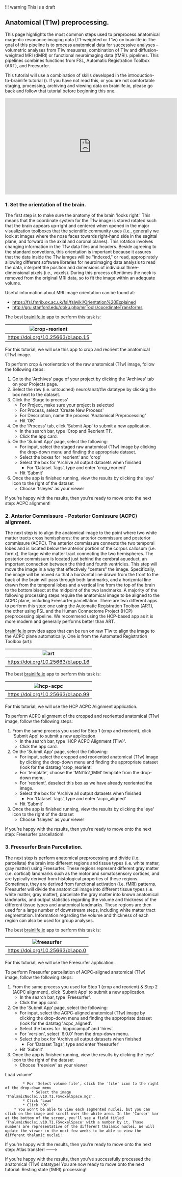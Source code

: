 !!! warning
    This is a draft

## Anatomical (T1w) preprocessing.

This page highlights the most common steps used to preprocess anatomical magentic resonance imaging data (T1-weighted or T1w) on brainlife.io The goal of this pipeline is to process anatomical data for successive analyses – volumetric analyses from T1w meausres, combination of T1w and diffusion-weighted MRI (dMRI) or functional neuroimaging data (fMRI). pipelines. This pipelines combines functions from FSL, Automatic Registration Toolbox (ART), and Freesurfer.

This tutorial will use a combination of skills developed in the introduction-to-brainlife tutorial (). If you have not read this, or you are not comfortable staging, processing, archiving and viewing data on brainlife.io, please go back and follow that tutorial before beginning this one.

<iframe width="560" height="315" src="https://www.youtube.com/embed/hC0Ms3KWD8o" frameborder="0" allow="accelerometer; autoplay; encrypted-media; gyroscope; picture-in-picture" allowfullscreen></iframe>

### 1. Set the orientation of the brain.

The first step is to make sure the anatomy of the brain 'looks right.' This means that the coordinate system for the T1w image is stored rotated such that the brain appears up-right and centered when opened in the major visualization toolboxes that the scientific community uses (i.e., generally we look at images where the nose faces towards right-hand side in the sagittal plane, and forward in the axial and coronal planes). This rotation involves changing information in the T1w data files and headers. Beside agreeing to the standard convetions, this orientation is important because it assures that the data inside the T1w iamges will be "indexed,"  or read, appropirately allowing different software libraries for neuroimaging data analysis to  read the data, interpret the position and dimensions of individual three-dimensional pixels (i.e., voxels). During this process oftentimes the neck is removed from the original MRI data, so to fit the image within an adequate volume.  

Useful information about MRI image orientation can be found at: 
  - https://fsl.fmrib.ox.ac.uk/fsl/fslwiki/Orientation%20Explained 
  - http://gru.stanford.edu/doku.php/mrTools/coordinateTransforms
  
The best [brainlife.io](https://brainlife.io) app to perform this task is:

| ![crop-reorient](/docs/img/app.crop-reorient.bl.header.png)|
|------------------------------------|
| https://doi.org/10.25663/bl.app.15 |

For this tutorial, we will use this app to crop and reorient the anatomical (T1w) image.

To perform crop & reorientation of the raw anatomical (T1w) image, follow the following steps:

1. Go to the 'Archives' page of your project by clicking the 'Archives' tab on your Projects page.
1. Select the raw (i.e. untouched) neuro/anat/t1w datatype by clicking the box next to the dataset.
1. Click the 'Stage to process'
    * For Project, make sure your project is selected
    * For Process, select 'Create New Process'
    * For Description, name the process 'Anatomical Preprocessing'
    * Hit 'OK'
1. On the 'Process' tab, click 'Submit App' to submit a new application.
    * In the search bar, type 'Crop and Reorient T1'.
    * Click the app card.
1. On the 'Submit App' page, select the following:
    * For input, select the staged raw anatomical (T1w) image by clicking the drop-down menu and finding the appropriate dataset.
    * Select the boxes for 'reorient' and 'crop'
    * Select the box for 'Archive all output datasets when finished
        * For 'Dataset Tags', type and enter 'crop_reorient'
    * Hit 'Submit'
1. Once the app is finished running, view the results by clicking the 'eye' icon to the right of the dataset
    * Choose 'fsleyes' as your viewer

If you're happy with the results, then you're ready to move onto the next step: ACPC alignment!

### 2. Anterior Commissure - Posterior Comissure (ACPC) alignment.

The next step is to align the anatomical image to the point where two white matter tracts cross hemispheres: the anterior commissure and posterior commissure (ACPC). The anterior commissure connects the two temporal lobes and is located below the anterior portion of the corpus callosum (i.e. fornix), the large white matter tract connecting the two hemispheres. The posterior commissure is located just behind the cerebral aqueduct, an important connection between the third and fourth ventricles. This step will move the image in a way that effectively "centers" the image. Specifically, the image will be moved so that a horizontal line drawn from the front to the back of the brain will pass through both landmarks, and a horizontal line drawn from the temporal lobes and a vertical line from the top of the brain to the bottom bisect at the midpoint of the two landmarks. A majority of the following processing steps require the anatomical image to be aligned to the ACPC plane, including Freesurfer parcellation. There are two different apps to perform this step: one using the Automatic Registration Toolbox (ART), the other using FSL and the Human Connectome Project (HCP) preprocessing pipeline. We recommend using the HCP-based app as it is more modern and generally performs better than ART.

[brainlife.io](https://brainlife.io) provides apps that can be run on raw T1w to align the image to the ACPC plane automatically. One is from the Automated Registration Toolbox (art): 

| ![art](/docs/img/app.art.bl.header.png)|
|------------------------------------|
| https://doi.org/10.25663/bl.app.16 |

The best [brainlife.io](https://brainlife.io) app to perform this task is:

| ![hcp-acpc](/docs/img/app.hcp-acpc.bl.header.png)|
|------------------------------------|
| https://doi.org/10.25663/bl.app.99 |

For this tutorial, we will use the HCP ACPC Alignment application.

To perform ACPC alignment of the cropped and reoriented anatomical (T1w) image, follow the following steps:

1. From the same process you used for Step 1 (crop and reorient), click 'Submit App' to submit a new application.
    * In the search bar, type 'HCP ACPC Alignment (T1w)'.
    * Click the app card.
1. On the 'Submit App' page, select the following:
    * For input, select the cropped and reoriented anatomical (T1w) image by clicking the drop-down menu and finding the appropriate dataset (look for the datatag 'crop_reorient'.
    * For 'template', choose the 'MNI152_1MM' template from the drop-down menu.
    * For 'reorient', deselect this box as we have already reoriented the image.
    * Select the box for 'Archive all output datasets when finished
        * For 'Dataset Tags', type and enter 'acpc_aligned'
    * Hit 'Submit'
1. Once the app is finished running, view the results by clicking the 'eye' icon to the right of the dataset
    * Choose 'fsleyes' as your viewer

If you're happy with the results, then you're ready to move onto the next step: Freesurfer parcellation!

### 3. Freesurfer Brain Parcellation.

The next step is perform anatomical preprocessing and divide (i.e. parcellate) the brain into different regions and tissue types (i.e. white matter, gray matter) using Freesurfer. These regions represent different gray matter (i.e. cortical) landmarks such as the motor and somatosensory cortices, and are typically derived from histological properties of these regions. Sometimes, they are derived from functional activation (i.e. fMRI) patterns. Freesurfer will divide the anatomical image into different tissue types (i.e. white matter, gray matter), parcellate the gray matter into known anatomical landmarks, and output statistics regarding the volume and thickness of the different tissue types and anatomical landmarks. These regions are then used for a large number of downstream steps, including white matter tract segmentation. Information regarding the volume and thickness of each region can also be used for group analyses.

The best [brainlife.io](https://brainlife.io) app to perform this task is:

| ![freesurfer](/docs/img/app.freesurfer.bl.header.png)|
|------------------------------------|
| https://doi.org/10.25663/bl.app.0 |

For this tutorial, we will use the Freesurfer application.

To perform Freesurfer parcellation of ACPC-aligned anatomical (T1w) image, follow the following steps:
1. From the same process you used for Step 1 (crop and reorient) & Step 2 (ACPC alignment), click 'Submit App' to submit a new application.
    * In the search bar, type 'Freesurfer'.
    * Click the app card.
1. On the 'Submit App' page, select the following:
    * For input, select the ACPC-aligned anatomical (T1w) image by clicking the drop-down menu and finding the appropriate dataset (look for the datatag 'acpc_aligned'.
    * Select the boxes for 'hippocampal' and 'hires'.
    * For 'version', select '6.0.0' from the drop-down menu.
    * Select the box for 'Archive all output datasets when finished
        * For 'Dataset Tags', type and enter 'freesurfer'
    * Hit 'Submit'
1. Once the app is finished running, view the results by clicking the 'eye' icon to the right of the dataset
    * Choose 'freeview' as your viewer
    
<!---
If you're happy with the results, then you're ready to move onto the next step: Thalamic nuclei segmentation!

### 4. Thalamic nuclei segmentation.

The next step is segment the multiple regions (i.e. nuclei) of the thalamus, each with it's own distinct functional properties. For more information about the different thalamic nuclei, please see http://freesurfer.net/fswiki/ThalamicNuclei.

The best [brainlife.io](https://brainlife.io) app to perform this task is:

| ![freesurfer](/docs/img/app.thalamic-nuclei.bl.header.png)|
|------------------------------------|
| https://doi.org/10.25663/brainlife.app.222 |

For this tutorial, we will use the Segment thalamic nuclei application.

To segment the thalamus from the Freesurfer parcellation, follow the following steps:
1. From the same process you used for Step 1 (crop and reorient), Step 2 (ACPC alignment), & Step 3 (Freesurfer parcellation), click 'Submit App' to submit a new application.
    * In the search bar, type 'Segment thalamic nuclei'.
    * Click the app card.
1. On the 'Submit App' page, select the following:
    * For input, select the Freesurfer output generated in Step 3 (Freesurfer).
    * Select the box for 'Archive all output datasets when finished
        * For 'Dataset Tags', type and enter 'thalamic_nuclei'
    * Hit 'Submit'
1. Once the app is finished running, view the results by clicking the 'eye' icon to the right of the dataset
    * Choose 'freeview' as your viewer.
    * In freeview, perform the following actions to view the thalamic nuclei:
        * Deselect all of the Volumes and Surfaces on the left control panel by clicking the box next to each image. Leave the 'T1' image selected
        * In the top left corner, click 'File --> Load volume'
            * For 'Select volume file', click the 'file' icon to the right of the drop-down menu
                * Select the image 'ThalamicNuclei.v10.T1.FSvoxelSpace.mgz'.
            * Click 'Load'
            * Click 'OK'
        * You won't be able to view each segmented nuclei, but you can click on the image and scroll over the white area. In the 'Cursor' bar at the bottom of the screen, you'll see a field titled 'ThalamicNuclei.v10.T1.FSvoxelSpace' with a number by it. Those numbers are representative of the different thalamic nuclei. We will update the viewer in the next few weeks to be able to view the different thalamic nuclei!

If you're happy with the results, then you're ready to move onto the next step: Atlas transfer!
--->

<!---
### 5. Atlas transfer.

The next step in the anatomical preprocessing (T1w) pipeline is to fit different parcellations to the Freesufer-generated parcellation. This is useful as new parcellations come out relatively frequently, each generated based on different histological or functional properties. We recommend mapping the Glasser-derived 180 node parcellation, as it was derived from both histological and functional properties (Glasser MF, Coalson TS, Robinson EC, et al. A multi-modal parcellation of human cerebral cortex. Nature. 2016;536(7615):171–178. doi:10.1038/nature18933).

The best [brainlife.io](https://brainlife.io) app to perform this task is:

| ![matt](/docs/img/app.matt.bl.header.png)|
|------------------------------------|
| https://doi.org/10.25663/bl.app.23 |

To transfer the Glasser 180 node parcellation to our subject's Freesurfer parcellation, follow the following steps:
1. From the same process you used for Step 1 (crop and reorient), Step 2 (ACPC alignment), Step 3 (Freesurfer) & Step 4 (Thalamic nuclei segmentation), click 'Submit App' to submit a new application.
    * In the search bar, type 'Multi-Atlas Transfer Tool'.
    * Click the app card.
1. On the 'Submit App' page, select the following:
    * For input, select the Thalamic nuclei Freesurfer output generated in Step 4 (Thalamic nuclei segmentation).
    * For 'atlas', choose 'hcp-mmp-b' from the drop-down menu. This is the Glasser 180 node parcellation
    * Select the box for 'Archive all output datasets when finished
        * For 'Dataset Tags', type and enter 'glasser'
    * Hit 'Submit'

Unfortunately, there's currently no viewer set up to review the results of this atlas transfer. However, if your Freesurfer parcellation looks good, then the transfer of the Glasser atlas should also be just fine!

You are now ready to move onto the final step: tissue-type mask segmentation!

--->

<!---
### 6. Tissue-type mask segmentation.

The next step is perform separate the anatomical image into multiple tissue-type (5tt) components. These tissue types include Gray Matter (GM; neuronal somas), White Matter (WM; myelinated axons), and Cerebro-spinal Fluid (CSF). Separating these tissue types is important as it will allow us to perform more anatomically-accurate tractography and allow us to analyze the properties of specific tissues.

The best [brainlife.io](https://brainlife.io) app to perform this task is:

| ![freesurfer](/docs/img/app.5ttgen.bl.header.png)|
|------------------------------------|
| https://doi.org/10.25663/brainlife.app.239 |

For this tutorial, we will use the 5tt mask generation application.

To perform tissue-type segmentation of the ACPC-aligned anatomical (T1w) image, follow the following steps:
1. From the same process you used for Step 1 (crop and reorient) & Step 2 (ACPC alignment), click 'Submit App' to submit a new application.
    * In the search bar, type 'mrtrix3 5tt mask generation'.
    * Click the app card.
1. On the 'Submit App' page, select the following:
    * For input, select the ACPC-aligned anatomical (T1w) image by clicking the drop-down menu and finding the appropriate dataset (look for the datatag 'acpc_aligned'.
    * Select the box for 'Archive all output datasets when finished
        * For 'Dataset Tags', type and enter '5tt'
    * Hit 'Submit'
1. Once the app is finished running, view the results by clicking the 'eye' icon to the right of the dataset
    * Choose 'mrview' as your viewer
--->

If you're happy with the results, then you've successfully processed the anatomical (T1w) datatype! You are now ready to move onto the next tutorial: Resting state (fMRI) processing!

